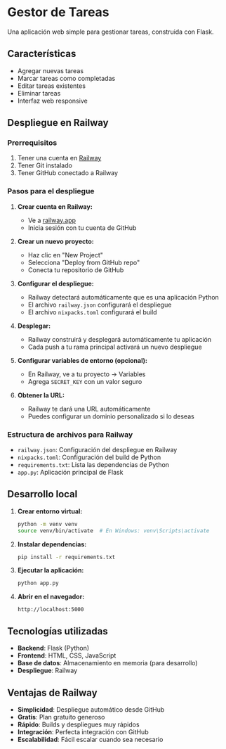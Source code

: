 # Gestor de Tareas

Una aplicación web simple para gestionar tareas, construida con Flask.

## Características

- Agregar nuevas tareas
- Marcar tareas como completadas
- Editar tareas existentes
- Eliminar tareas
- Interfaz web responsive

## Despliegue en Railway

### Prerrequisitos

1. Tener una cuenta en [Railway](https://railway.app)
2. Tener Git instalado
3. Tener GitHub conectado a Railway

### Pasos para el despliegue

1. **Crear cuenta en Railway:**
   - Ve a [railway.app](https://railway.app)
   - Inicia sesión con tu cuenta de GitHub

2. **Crear un nuevo proyecto:**
   - Haz clic en "New Project"
   - Selecciona "Deploy from GitHub repo"
   - Conecta tu repositorio de GitHub

3. **Configurar el despliegue:**
   - Railway detectará automáticamente que es una aplicación Python
   - El archivo `railway.json` configurará el despliegue
   - El archivo `nixpacks.toml` configurará el build

4. **Desplegar:**
   - Railway construirá y desplegará automáticamente tu aplicación
   - Cada push a tu rama principal activará un nuevo despliegue

5. **Configurar variables de entorno (opcional):**
   - En Railway, ve a tu proyecto → Variables
   - Agrega `SECRET_KEY` con un valor seguro

6. **Obtener la URL:**
   - Railway te dará una URL automáticamente
   - Puedes configurar un dominio personalizado si lo deseas

### Estructura de archivos para Railway

- `railway.json`: Configuración del despliegue en Railway
- `nixpacks.toml`: Configuración del build de Python
- `requirements.txt`: Lista las dependencias de Python
- `app.py`: Aplicación principal de Flask

## Desarrollo local

1. **Crear entorno virtual:**
   ```bash
   python -m venv venv
   source venv/bin/activate  # En Windows: venv\Scripts\activate
   ```

2. **Instalar dependencias:**
   ```bash
   pip install -r requirements.txt
   ```

3. **Ejecutar la aplicación:**
   ```bash
   python app.py
   ```

4. **Abrir en el navegador:**
   ```
   http://localhost:5000
   ```

## Tecnologías utilizadas

- **Backend**: Flask (Python)
- **Frontend**: HTML, CSS, JavaScript
- **Base de datos**: Almacenamiento en memoria (para desarrollo)
- **Despliegue**: Railway

## Ventajas de Railway

- **Simplicidad**: Despliegue automático desde GitHub
- **Gratis**: Plan gratuito generoso
- **Rápido**: Builds y despliegues muy rápidos
- **Integración**: Perfecta integración con GitHub
- **Escalabilidad**: Fácil escalar cuando sea necesario
